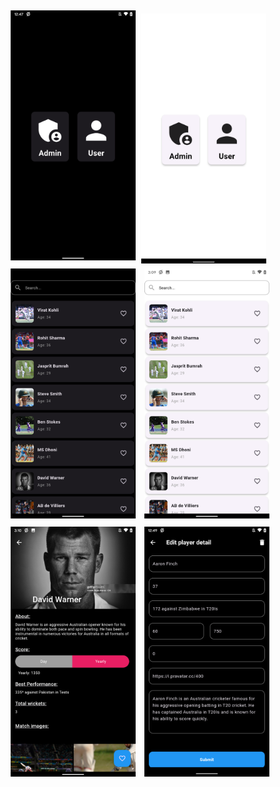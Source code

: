 <img src="/assets/screen_shots/select_account_dark.png" alt="fishy" width="200px" class="bg-primary" style="margin: 5px;">
<img src="/assets/screen_shots/select_account_light.png" alt="fishy" width="200px" class="bg-primary" style="margin: 5;">
<img src="/assets/screen_shots/search_dark.png" alt="fishy" width="200px" class="bg-primary" style="margin: 5px;">
<img src="/assets/screen_shots/search_light.png" alt="fishy" width="200px" class="bg-primary" style="margin: 5px;">
<img src="/assets/screen_shots/player_detail.png" alt="fishy" width="200px" class="bg-primary" style="margin: 5px;">
<img src="/assets/screen_shots/edit_player_detail.png" alt="fishy" width="200px" class="bg-primary" style="margin: 5px;">
